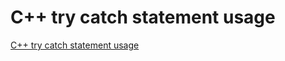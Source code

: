 # C++ try catch statement usage
[C++ try catch statement usage](https://aiwithcloud.com/2022/09/19/c_try_catch_statement_usage/)